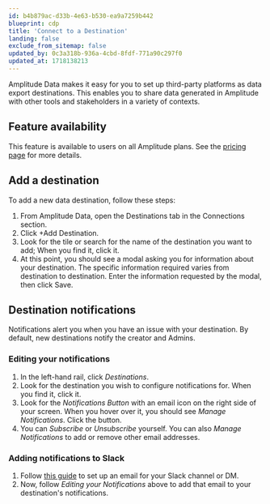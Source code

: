 ```yaml
---
id: b4b879ac-d33b-4e63-b530-ea9a7259b442
blueprint: cdp
title: 'Connect to a Destination'
landing: false
exclude_from_sitemap: false
updated_by: 0c3a318b-936a-4cbd-8fdf-771a90c297f0
updated_at: 1718138213
---
```

Amplitude Data makes it easy for you to set up third-party platforms as data export destinations. This enables you to share data generated in Amplitude with other tools and stakeholders in a variety of contexts. 

## Feature availability
This feature is available to users on all Amplitude plans. See the [pricing page](https://amplitude.com/pricing) for more details.

## Add a destination

To add a new data destination, follow these steps:

1. From Amplitude Data, open the Destinations tab in the Connections section.
2. Click +Add Destination.
3. Look for the tile or search for the name of the destination you want to add; When you find it, click it.
4. At this point, you should see a modal asking you for information about your destination. The specific information required varies from destination to destination. Enter the information requested by the modal, then click Save.

## Destination notifications

Notifications alert you when you have an issue with your destination. By default, new destinations notify the creator and Admins.

### Editing your notifications

1. In the left-hand rail, click *Destinations*.
2. Look for the destination you wish to configure notifications for. When you find it, click it.
3. Look for the *Notifications Button* with an email icon on the right side of your screen. When you hover over it, you should see *Manage Notifications*. Click the button.
4. You can *Subscribe* or *Unsubscribe* yourself. You can also *Manage Notifications* to add or remove other email addresses.

### Adding notifications to Slack

1. Follow [this guide](https://slack.com/help/articles/206819278-Send-emails-to-Slack#h_01F4WDZG8RTCTNAMR4KJ7D419V) to set up an email for your Slack channel or DM.
2. Now, follow *Editing your Notifications* above to add that email to your destination's notifications.
